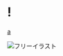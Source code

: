 # !
[a](popup.html)

![フリーイラスト](https://jp.freepik.com/icon/html-file_2786969#fromView=keyword&page=1&position=8&uuid=95ac8681-024c-4955-bac0-50cf6281b964)
